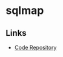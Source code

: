 # sqlmap

## Links

- [Code Repository](https://github.com/sqlmapproject/sqlmap)

<!--
sqlmap -u <URL> --crawl 10 --forms
-->

